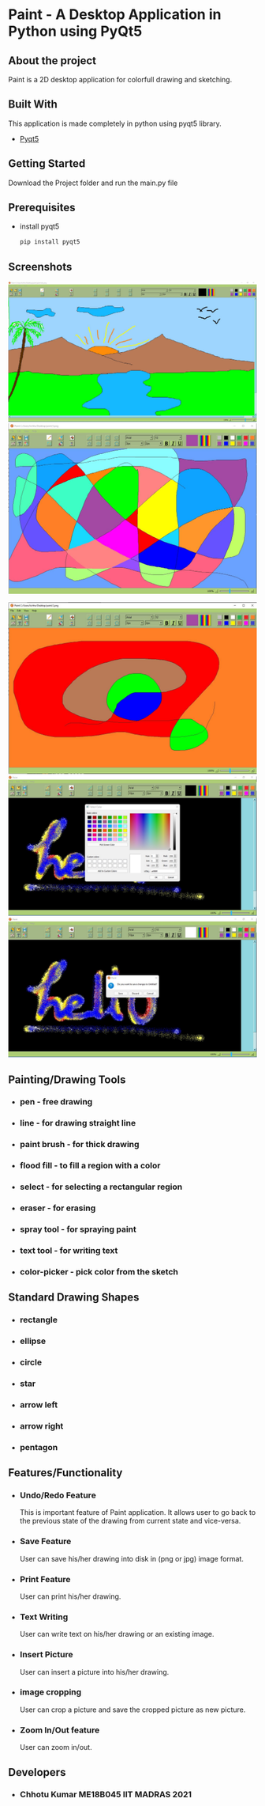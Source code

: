 # Paint - A Desktop Application in Python using PyQt5

## About the project
Paint is a 2D desktop application for colorfull drawing and sketching.


## Built With
This application is made completely in python using pyqt5 library.
* [Pyqt5](https://pypi.org/project/PyQt5/)
## Getting Started
Download the Project folder and run the main.py file
## Prerequisites
* install pyqt5
  ```sh
  pip install pyqt5
  ```
## Screenshots
![Screenshot](screenshot-paint3.jpg)
![Screenshot](screenshot-paint1.jpg)

![Screenshot](screenshot-paint2.jpg)
![Screenshot](screenshot-paint4.jpg)
![Screenshot](screenshot-paint5.jpg)

## Painting/Drawing Tools
* ### pen - free drawing
* ### line - for drawing straight line
* ### paint brush - for thick drawing
* ### flood fill - to fill a region with a color
* ### select - for selecting a rectangular region
* ### eraser - for erasing
* ### spray tool - for spraying paint
* ### text tool - for writing text
* ### color-picker - pick color from the sketch

## Standard Drawing Shapes
* ### rectangle
* ### ellipse
* ### circle
* ### star
* ### arrow left
* ### arrow right
* ### pentagon

## Features/Functionality
* ### Undo/Redo Feature
    This is important feature of Paint application. It allows user to go back to the previous state of the drawing from current state and vice-versa.
* ### Save Feature
    User can save his/her drawing into disk in (png or jpg) image format.
* ### Print Feature
    User can print his/her drawing.
* ### Text Writing
    User can write text on his/her drawing or an existing image.
* ### Insert Picture
    User can insert a picture into his/her drawing.
* ### image cropping
    User can crop a picture and save the cropped picture as new picture.
* ### Zoom In/Out feature
    User can zoom in/out.
## Developers
* ### Chhotu Kumar ME18B045 IIT MADRAS 2021
